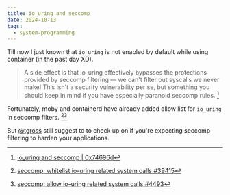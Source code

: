 ```yaml
---
title: io_uring and seccomp
date: 2024-10-13
tags:
  - system-programming
---
```


Till now I just known that `io_uring` is not enabled by default while using container (in the past day XD).

> A side effect is that io_uring effectively bypasses the protections provided by seccomp filtering — we can't filter out syscalls we never make! This isn't a security vulnerability per se, but something you should keep in mind if you have especially paranoid seccomp rules. [^seccomp]

Fortunately, moby and containerd have already added allow list for `io_uring` in seccomp filters. [^moby][^containerd]

But [@tgross](https://blog.0x74696d.com) still suggest to to check up on if you're expecting seccomp filtering to harden your applications.

[^seccomp]: [io_uring and seccomp | 0x74696d](https://blog.0x74696d.com/posts/iouring-and-seccomp/)
[^moby]: [seccomp: whitelist io-uring related system calls #39415](https://github.com/moby/moby/pull/39415)
[^containerd]: [seccomp: allow io-uring related system calls #4493](https://github.com/containerd/containerd/pull/4493)
